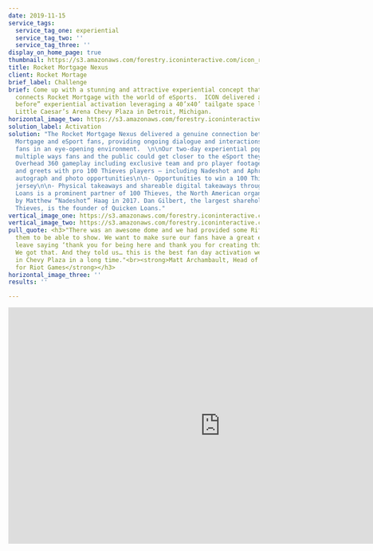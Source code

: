 ```yaml
---
date: 2019-11-15
service_tags:
  service_tag_one: experiential
  service_tag_two: ''
  service_tag_three: ''
display_on_home_page: true
thumbnail: https://s3.amazonaws.com/forestry.iconinteractive.com/icon_rocket_mortgage_small_right.jpg
title: Rocket Mortgage Nexus
client: Rocket Mortage
brief_label: Challenge
brief: Come up with a stunning and attractive experiential concept that authentically
  connects Rocket Mortgage with the world of eSports.  ICON delivered a “never seen
  before” experiential activation leveraging a 40’x40’ tailgate space located in the
  Little Caesar’s Arena Chevy Plaza in Detroit, Michigan.
horizontal_image_two: https://s3.amazonaws.com/forestry.iconinteractive.com/icon_rocket_mortgage_small_left.jpg
solution_label: Activation
solution: "The Rocket Mortgage Nexus delivered a genuine connection between Rocket
  Mortgage and eSport fans, providing ongoing dialogue and interactions while entertaining
  fans in an eye-opening environment.  \n\nOur two-day experiential pop-up featured
  multiple ways fans and the public could get closer to the eSport they love, including:\n\n-
  Overhead 360 gameplay including exclusive team and pro player footage \n\n- Meet
  and greets with pro 100 Thieves players – including Nadeshot and Aphromoo – provided
  autograph and photo opportunities\n\n- Opportunities to win a 100 Thieves autographed
  jersey\n\n- Physical takeaways and shareable digital takeaways throughout the dome\n\nQuicken
  Loans is a prominent partner of 100 Thieves, the North American organization founded
  by Matthew “Nadeshot” Haag in 2017. Dan Gilbert, the largest shareholder in 100
  Thieves, is the founder of Quicken Loans."
vertical_image_one: https://s3.amazonaws.com/forestry.iconinteractive.com/icon_rocket_mortgage_tall_left.jpg
vertical_image_two: https://s3.amazonaws.com/forestry.iconinteractive.com/icon_rocket_mortgage_tall_right.jpg
pull_quote: <h3>"There was an awesome dome and we had provided some Rift content for
  them to be able to show. We want to make sure our fans have a great experience and
  leave saying ‘thank you for being here and thank you for creating this experience.’
  We got that. And they told us… this is the best fan day activation we have seen
  in Chevy Plaza in a long time."<br><strong>Matt Archambault, Head of NA Partnerships
  for Riot Games</strong></h3>
horizontal_image_three: ''
results: ''

---
```

<iframe src="https://www.facebook.com/plugins/video.php?href=https%3A%2F%2Fwww.facebook.com%2Ficoninteractive%2Fvideos%2F841727376222383%2F&show_text=0&width=850" width="850" height="475" style="border:none;overflow:hidden" scrolling="no" frameborder="0" allowTransparency="true" allowFullScreen="true"></iframe>